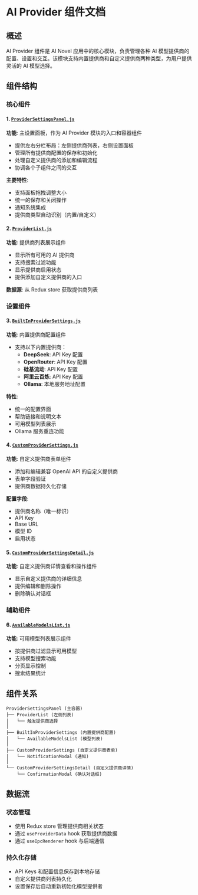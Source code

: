 # AI Provider 组件文档

## 概述

AI Provider 组件是 AI Novel 应用中的核心模块，负责管理各种 AI 模型提供商的配置、设置和交互。该模块支持内置提供商和自定义提供商两种类型，为用户提供灵活的 AI 模型选择。

## 组件结构

### 核心组件

#### 1. [`ProviderSettingsPanel.js`](ProviderSettingsPanel.js:1)
**功能**: 主设置面板，作为 AI Provider 模块的入口和容器组件
- 提供左右分栏布局：左侧提供商列表，右侧设置面板
- 管理所有提供商配置的保存和初始化
- 处理自定义提供商的添加和编辑流程
- 协调各个子组件之间的交互

**主要特性**:
- 支持面板拖拽调整大小
- 统一的保存和关闭操作
- 通知系统集成
- 提供商类型自动识别（内置/自定义）

#### 2. [`ProviderList.js`](ProviderList.js:1)
**功能**: 提供商列表展示组件
- 显示所有可用的 AI 提供商
- 支持搜索过滤功能
- 显示提供商启用状态
- 提供添加自定义提供商的入口

**数据源**: 从 Redux store 获取提供商列表

### 设置组件

#### 3. [`BuiltInProviderSettings.js`](BuiltInProviderSettings.js:1)
**功能**: 内置提供商配置组件
- 支持以下内置提供商：
  - **DeepSeek**: API Key 配置
  - **OpenRouter**: API Key 配置  
  - **硅基流动**: API Key 配置
  - **阿里云百炼**: API Key 配置
  - **Ollama**: 本地服务地址配置

**特性**:
- 统一的配置界面
- 帮助链接和说明文本
- 可用模型列表展示
- Ollama 服务重连功能

#### 4. [`CustomProviderSettings.js`](CustomProviderSettings.js:1)
**功能**: 自定义提供商表单组件
- 添加和编辑兼容 OpenAI API 的自定义提供商
- 表单字段验证
- 提供商数据持久化存储

**配置字段**:
- 提供商名称（唯一标识）
- API Key
- Base URL
- 模型 ID
- 启用状态

#### 5. [`CustomProviderSettingsDetail.js`](CustomProviderSettingsDetail.js:1)
**功能**: 自定义提供商详情查看和操作组件
- 显示自定义提供商的详细信息
- 提供编辑和删除操作
- 删除确认对话框

### 辅助组件

#### 6. [`AvailableModelsList.js`](AvailableModelsList.js:1)
**功能**: 可用模型列表展示组件
- 按提供商过滤显示可用模型
- 支持模型搜索功能
- 分页显示控制
- 搜索结果统计

## 组件关系

```
ProviderSettingsPanel (主容器)
├── ProviderList (左侧列表)
│   └── 触发提供商选择
│
├── BuiltInProviderSettings (内置提供商配置)
│   └── AvailableModelsList (模型列表)
│
├── CustomProviderSettings (自定义提供商表单)
│   └── NotificationModal (通知)
│
└── CustomProviderSettingsDetail (自定义提供商详情)
    └── ConfirmationModal (确认对话框)
```

## 数据流

### 状态管理
- 使用 Redux store 管理提供商相关状态
- 通过 `useProviderData` hook 获取提供商数据
- 通过 `useIpcRenderer` hook 与后端通信

### 持久化存储
- API Keys 和配置信息保存到本地存储
- 自定义提供商列表持久化
- 设置保存后自动重新初始化模型提供者